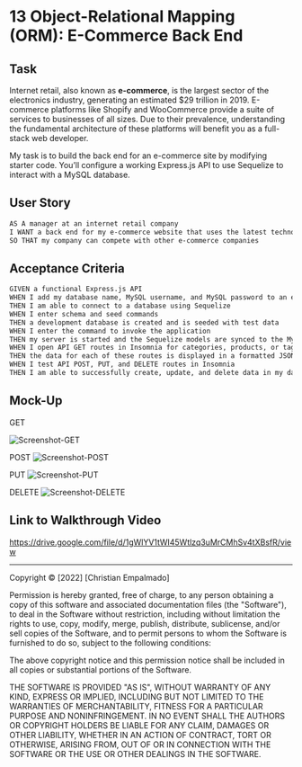 # 13 Object-Relational Mapping (ORM): E-Commerce Back End

## Task

Internet retail, also known as **e-commerce**, is the largest sector of the electronics industry, generating an estimated $29 trillion in 2019. E-commerce platforms like Shopify and WooCommerce provide a suite of services to businesses of all sizes. Due to their prevalence, understanding the fundamental architecture of these platforms will benefit you as a full-stack web developer.

My task is to build the back end for an e-commerce site by modifying starter code. You’ll configure a working Express.js API to use Sequelize to interact with a MySQL database.


## User Story

```md
AS A manager at an internet retail company
I WANT a back end for my e-commerce website that uses the latest technologies
SO THAT my company can compete with other e-commerce companies
```

## Acceptance Criteria

```md
GIVEN a functional Express.js API
WHEN I add my database name, MySQL username, and MySQL password to an environment variable file
THEN I am able to connect to a database using Sequelize
WHEN I enter schema and seed commands
THEN a development database is created and is seeded with test data
WHEN I enter the command to invoke the application
THEN my server is started and the Sequelize models are synced to the MySQL database
WHEN I open API GET routes in Insomnia for categories, products, or tags
THEN the data for each of these routes is displayed in a formatted JSON
WHEN I test API POST, PUT, and DELETE routes in Insomnia
THEN I am able to successfully create, update, and delete data in my database
```

## Mock-Up

GET

![Screenshot-GET](https://user-images.githubusercontent.com/107980867/198278772-185c27d5-8f5f-4dfb-9be4-aa18eadf4013.jpg)

POST
![Screenshot-POST](https://user-images.githubusercontent.com/107980867/198278867-37fa6b01-c54a-422b-8e83-128cda3ce107.jpg)

PUT
![Screenshot-PUT](https://user-images.githubusercontent.com/107980867/198278883-dadb6ff4-04fd-46e8-97a0-8d4313390c48.jpg)

DELETE
![Screenshot-DELETE](https://user-images.githubusercontent.com/107980867/198278908-f3981069-b24b-483e-9fac-c39850fa9be7.jpg)


## Link to Walkthrough Video
https://drive.google.com/file/d/1gWlYV1tWI45Wtlzq3uMrCMhSv4tXBsfR/view


- - -
Copyright © [2022] [Christian Empalmado]

Permission is hereby granted, free of charge, to any person obtaining a copy of this software and associated documentation files (the "Software"), to deal in the Software without restriction, including without limitation the rights to use, copy, modify, merge, publish, distribute, sublicense, and/or sell copies of the Software, and to permit persons to whom the Software is furnished to do so, subject to the following conditions:

The above copyright notice and this permission notice shall be included in all copies or substantial portions of the Software.

THE SOFTWARE IS PROVIDED "AS IS", WITHOUT WARRANTY OF ANY KIND, EXPRESS OR IMPLIED, INCLUDING BUT NOT LIMITED TO THE WARRANTIES OF MERCHANTABILITY, FITNESS FOR A PARTICULAR PURPOSE AND NONINFRINGEMENT. IN NO EVENT SHALL THE AUTHORS OR COPYRIGHT HOLDERS BE LIABLE FOR ANY CLAIM, DAMAGES OR OTHER LIABILITY, WHETHER IN AN ACTION OF CONTRACT, TORT OR OTHERWISE, ARISING FROM, OUT OF OR IN CONNECTION WITH THE SOFTWARE OR THE USE OR OTHER DEALINGS IN THE SOFTWARE.
